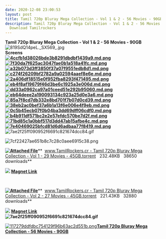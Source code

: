 ```yaml
---
date: 2020-12-08 23:00:53
layout: post
title: Tamil 720p Bluray Mega Collection - Vol 1 & 2 - 56 Movies - 90GB
description: Tamil 720p Bluray Mega Collection - Vol 1 & 2 - 56 Movies - 90GB
  Download Tamilrockers
---
```

<!--StartFragment-->

**Tamil 720p Bluray Mega Collection - Vol 1 & 2 - 56 Movies - 90GB**\
![819SdQ14peL.\_SX569\_.jpg](https://web.archive.org/web/20200503042810im_/https://images-na.ssl-images-amazon.com/images/I/819SdQ14peL._SX569_.jpg)\
**Screens**\
[**![4ccfb1d38026bde3b8291dbdbf1439a9.md.png](https://web.archive.org/web/20200503042810im_/https://extraimage.net/images/2018/12/01/4ccfb1d38026bde3b8291dbdbf1439a9.md.png)**](https://web.archive.org/web/20200503042810/https://extraimage.net/image/cTXp "External link")[**![7f30da7f625ac3047fae0b1a518a41fc.md.png](https://web.archive.org/web/20200503042810im_/https://extraimage.net/images/2018/12/01/7f30da7f625ac3047fae0b1a518a41fc.md.png)**](https://web.archive.org/web/20200503042810/https://extraimage.net/image/cTXY "External link")[**![a32b073d3ff3850f37a07f9551edb8d1.md.png](https://web.archive.org/web/20200503042810im_/https://extraimage.net/images/2018/12/01/a32b073d3ff3850f37a07f9551edb8d1.md.png)**](https://web.archive.org/web/20200503042810/https://extraimage.net/image/cTXr "External link")[**![c274f26209bf2782a9a02594aaef8e6e.md.png](https://web.archive.org/web/20200503042810im_/https://extraimage.net/images/2018/12/01/c274f26209bf2782a9a02594aaef8e6e.md.png)**](https://web.archive.org/web/20200503042810/https://extraimage.net/image/cTXG "External link")[**![2a406df18515e0f952fba8293f471495.md.png](https://web.archive.org/web/20200503042810im_/https://extraimage.net/images/2018/12/01/2a406df18515e0f952fba8293f471495.md.png)**](https://web.archive.org/web/20200503042810/https://extraimage.net/image/cTXP "External link")[**![eb4f8af19679f46d3be6c1925a3e006d.md.png](https://web.archive.org/web/20200503042810im_/https://extraimage.net/images/2018/12/01/eb4f8af19679f46d3be6c1925a3e006d.md.png)**](https://web.archive.org/web/20200503042810/https://extraimage.net/image/cTXX "External link")[**![dd33a0962ca97a01ceed51e292b95060.md.png](https://web.archive.org/web/20200503042810im_/https://extraimage.net/images/2018/12/01/dd33a0962ca97a01ceed51e292b95060.md.png)**](https://web.archive.org/web/20200503042810/https://extraimage.net/image/cTXg "External link")[**![eb64deee2a190093134c923a25d0e3a6.md.png](https://web.archive.org/web/20200503042810im_/https://extraimage.net/images/2018/12/01/eb64deee2a190093134c923a25d0e3a6.md.png)**](https://web.archive.org/web/20200503042810/https://extraimage.net/image/cTX5 "External link")[**![85a7f8cd7db332e8bd701f7b07d0cd39.md.png](https://web.archive.org/web/20200503042810im_/https://extraimage.net/images/2018/12/01/85a7f8cd7db332e8bd701f7b07d0cd39.md.png)**](https://web.archive.org/web/20200503042810/https://extraimage.net/image/cTXD "External link")[**![38eb2ac0bef37a6b1a13f6e006e4f9eb.md.png](https://web.archive.org/web/20200503042810im_/https://extraimage.net/images/2018/12/01/38eb2ac0bef37a6b1a13f6e006e4f9eb.md.png)**](https://web.archive.org/web/20200503042810/https://extraimage.net/image/cTXF "External link")[**![0c5b45ecb07f0b04ba3dd69dff06cdf0.md.png](https://web.archive.org/web/20200503042810im_/https://extraimage.net/images/2018/12/01/0c5b45ecb07f0b04ba3dd69dff06cdf0.md.png)**](https://web.archive.org/web/20200503042810/https://extraimage.net/image/cTXH "External link")[**![b4b911df571bc2e2e57efdc570be7d2f.md.png](https://web.archive.org/web/20200503042810im_/https://extraimage.net/images/2018/12/01/b4b911df571bc2e2e57efdc570be7d2f.md.png)**](https://web.archive.org/web/20200503042810/https://extraimage.net/image/cTXk "External link")[**![71bd85c1a0bbf517d3dd47ab15afbe4c.md.png](https://web.archive.org/web/20200503042810im_/https://extraimage.net/images/2018/12/01/71bd85c1a0bbf517d3dd47ab15afbe4c.md.png)**](https://web.archive.org/web/20200503042810/https://extraimage.net/image/cTXo "External link")[**![7e40469025bfcd81d6d6adbaa77f8419.md.png](https://web.archive.org/web/20200503042810im_/https://extraimage.net/images/2018/12/01/7e40469025bfcd81d6d6adbaa77f8419.md.png)**](https://web.archive.org/web/20200503042810/https://extraimage.net/image/cTXt "External link")![7ae2f25ff090952f6691c821674dcc84.gif](https://web.archive.org/web/20200503042810im_/https://extraimage.net/images/2018/09/03/7ae2f25ff090952f6691c821674dcc84.gif)

![7cf22427ae651b8c7c28c0aee6915c38.png](https://web.archive.org/web/20200503042810im_/https://extraimage.net/images/2018/09/03/7cf22427ae651b8c7c28c0aee6915c38.png)

[**![Attached File](https://web.archive.org/web/20200503042810im_/https://tamilrockers.ws/public/style_extra/mime_types/uTorrent_icon.gif)**](https://web.archive.org/web/20200503042810/https://tamilrockers.ws/index.php?app=core&module=attach&section=attach&attach_id=31291 "Download attachment")**  [www.TamilRockers.cr - Tamil 720p Bluray Mega Collection - Vol 1 - 29 Movies - 45GB.torrent](https://web.archive.org/web/20200503042810/https://tamilrockers.ws/index.php?app=core&module=attach&section=attach&attach_id=31291 "Download attachment")   232.48KB   38650 downloads**

**![](https://web.archive.org/web/20200503042810im_/https://tamilrockers.ws/public/style_extra/bbcode_icons/magnet.png) [Magnet Link](https://web.archive.org/web/20200503042810/magnet:/?xt=urn:btih:c97cd63ae5fa842320d4c440576e7b6c051c4ddd&dn=www.TamilRockers.cr%20-%20Tamil%20720p%20Bluray%20Mega%20Collection%20-%20Vol%201%20-%2029%20Movies%20-%2045GB&tr=udp%3a%2f%2ftracker.coppersurfer.tk%3a6969%2fannounce&tr=udp%3a%2f%2ftracker.leechers-paradise.org%3a6969%2fannounce&tr=udp%3a%2f%2ftracker.openbittorrent.com%3a80%2fannounce&tr=udp%3a%2f%2fexplodie.org%3a6969%2fannounce&tr=udp%3a%2f%2fzer0day.ch%3a1337%2fannounce&tr=udp%3a%2f%2feddie4.nl%3a6969%2fannounce&tr=udp%3a%2f%2ftracker.opentrackr.org%3a1337%2fannounce&tr=http%3a%2f%2fmgtracker.org%3a6969%2fannounce&tr=udp%3a%2f%2fp4p.arenabg.com%3a1337%2fannounce&tr=udp%3a%2f%2ftracker.piratepublic.com%3a1337%2fannounce&tr=udp%3a%2f%2f9.rarbg.me%3a2710%2fannounce&tr=udp%3a%2f%2f9.rarbg.to%3a2710%2fannounce&tr=udp%3a%2f%2f9.rarbg.to%3a2740%2fannounce&tr=udp%3a%2f%2finferno.demonoid.pw%3a3391%2fannounce&tr=udp%3a%2f%2ftracker.torrent.eu.org%3a451 "External link")**

 

[**![Attached File](https://web.archive.org/web/20200503042810im_/https://tamilrockers.ws/public/style_extra/mime_types/uTorrent_icon.gif)**](https://web.archive.org/web/20200503042810/https://tamilrockers.ws/index.php?app=core&module=attach&section=attach&attach_id=31292 "Download attachment")**  [www.TamilRockers.cr - Tamil 720p Bluray Mega Collection - Vol 2 - 27 Movies - 45GB.torrent](https://web.archive.org/web/20200503042810/https://tamilrockers.ws/index.php?app=core&module=attach&section=attach&attach_id=31292 "Download attachment")   221.43KB   32880 downloads**

**![](https://web.archive.org/web/20200503042810im_/https://tamilrockers.ws/public/style_extra/bbcode_icons/magnet.png) [Magnet Link](https://web.archive.org/web/20200503042810/magnet:/?xt=urn:btih:5c04518392789f131b60706253363535285cdda1&dn=www.TamilRockers.cr%20-%20Tamil%20720p%20Bluray%20Mega%20Collection%20-%20Vol%202%20-%2027%20Movies%20-%2045GB&tr=udp%3a%2f%2ftracker.coppersurfer.tk%3a6969%2fannounce&tr=udp%3a%2f%2ftracker.leechers-paradise.org%3a6969%2fannounce&tr=udp%3a%2f%2ftracker.openbittorrent.com%3a80%2fannounce&tr=udp%3a%2f%2fexplodie.org%3a6969%2fannounce&tr=udp%3a%2f%2fzer0day.ch%3a1337%2fannounce&tr=udp%3a%2f%2feddie4.nl%3a6969%2fannounce&tr=udp%3a%2f%2ftracker.opentrackr.org%3a1337%2fannounce&tr=http%3a%2f%2fmgtracker.org%3a6969%2fannounce&tr=udp%3a%2f%2fp4p.arenabg.com%3a1337%2fannounce&tr=udp%3a%2f%2ftracker.piratepublic.com%3a1337%2fannounce&tr=udp%3a%2f%2f9.rarbg.me%3a2710%2fannounce&tr=udp%3a%2f%2f9.rarbg.to%3a2710%2fannounce&tr=udp%3a%2f%2f9.rarbg.to%3a2740%2fannounce&tr=udp%3a%2f%2finferno.demonoid.pw%3a3391%2fannounce&tr=udp%3a%2f%2ftracker.torrent.eu.org%3a451 "External link")**\
**![7ae2f25ff090952f6691c821674dcc84.gif](https://web.archive.org/web/20200503042810im_/https://extraimage.net/images/2018/09/03/7ae2f25ff090952f6691c821674dcc84.gif)**

[![117279ddfdbc754129f96b63ac2d551b.png](https://web.archive.org/web/20200503042810im_/https://extraimage.net/images/2018/12/06/117279ddfdbc754129f96b63ac2d551b.png)**Tamil 720p Bluray Mega Collection - 56 Movies - 90GB**](https://web.archive.org/web/20200503042810/https://mega.nz/#F!SjAHEYSL!Q3cPmoCDQ_kmahFYZJz4RA "External link")

<!--EndFragment-->